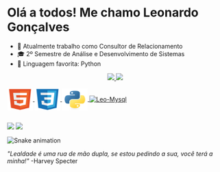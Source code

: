 # Olá a todos! Me chamo Leonardo Gonçalves

- 🤔 Atualmente trabalho como Consultor de Relacionamento
- 🎓 2º Semestre de Análise e Desenvolvimento de Sistemas
- 🐍 Linguagem favorita: Python

<div align="center">
  <a href="https://github.com/LeonardoGSilvaa">
  <img height="100em" src="https://github-readme-stats.vercel.app/api?username=LeonardoGSilvaa&show_icons=true&theme=algolia&include_all_commits=true&count_private=true"/>
  <img height="100em" src="https://github-readme-stats.vercel.app/api/top-langs/?username=LeonardoGSilvaa&layout=compact&langs_count=7&theme=algolia"/>
</div>

<div style="display: inline_block"><br>
  <img align="center" alt="Leo-HTML" height="50" width="60" src="https://raw.githubusercontent.com/devicons/devicon/master/icons/html5/html5-original.svg">
  <img align="center" alt="Leo-CSS" height="50" width="60" src="https://raw.githubusercontent.com/devicons/devicon/master/icons/css3/css3-original.svg">
  <img align="center" alt="Leo-Python" height="50" width="60" src="https://raw.githubusercontent.com/devicons/devicon/master/icons/python/python-original.svg">
  <img align="center" alt="Leo-Mysql" height="65" width="75"src="https://cdn.jsdelivr.net/gh/devicons/devicon/icons/mysql/mysql-original-wordmark.svg" />

</div>

##
  <div> 

  <a align="center" href="https://www.instagram.com/leonardogsilva__/" target="_blank"><img src="https://img.shields.io/badge/-Instagram-%23E4405F?style=for-the-badge&logo=instagram&logoColor=white" target="_blank"></a>
  <a aligh="center" href="https://www.linkedin.com/in/leonardogdsilva/" target="_blank"><img src="https://img.shields.io/badge/-LinkedIn-%230077B5?style=for-the-badge&logo=linkedin&logoColor=white" target="_blank"></a> 
  

![Snake animation](https://github.com/LeonardoGSilvaa/LeonardoGSilvaa/blob/output/github-contribution-grid-snake.svg)



*"Lealdade é uma rua de mão dupla, se estou pedindo a sua, você terá a minha!"* -Harvey Specter
